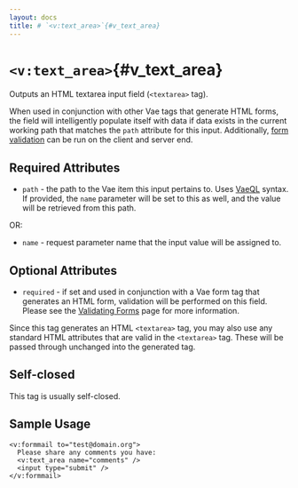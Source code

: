 ```yaml
---
layout: docs
title: # `<v:text_area>`{#v_text_area}
---
```


# `<v:text_area>`{#v_text_area}

Outputs an HTML textarea input field (`<textarea>` tag).

When used in conjunction with other Vae tags that generate HTML forms,
the field will intelligently populate itself with data if data exists in
the current working path that matches the `path` attribute for this
input. Additionally, [form validation](#vaeml_form_validation) can be
run on the client and server end.

## Required Attributes

-   `path` - the path to the Vae item this input pertains to. Uses
    [VaeQL](#vaeql) syntax. If provided, the `name` parameter will be
    set to this as well, and the value will be retrieved from this path.

OR:

-   `name` - request parameter name that the input value will be
    assigned to.

## Optional Attributes

-   `required` - if set and used in conjunction with a Vae form tag that
    generates an HTML form, validation will be performed on this field.
    Please see the [Validating Forms](#vaeml_form_validation) page for
    more information.

Since this tag generates an HTML `<textarea>` tag, you may also use any
standard HTML attributes that are valid in the `<textarea>` tag. These
will be passed through unchanged into the generated tag.

## Self-closed

This tag is usually self-closed.

## Sample Usage

    <v:formmail to="test@domain.org">
      Please share any comments you have:
      <v:text_area name="comments" />
      <input type="submit" />
    </v:formmail>
